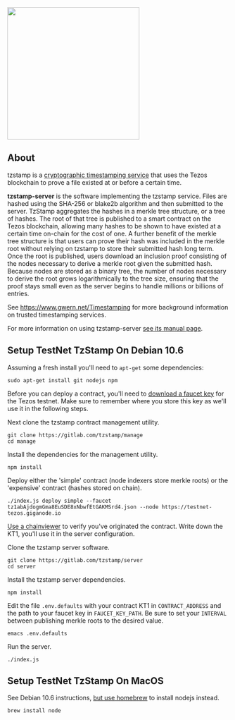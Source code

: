 <img src="https://tzstamp.io/workmark-small.png" width="300px" />

## About

tzstamp is a [cryptographic timestamping service](https://www.gwern.net/Timestamping)
that uses the Tezos blockchain to prove a file existed at or before a certain time.

**tzstamp-server** is the software implementing the tzstamp service. Files are
hashed using the SHA-256 or blake2b algorithm and then submitted to the server.
TzStamp aggregates the hashes in a merkle tree structure, or a tree of hashes.
The root of that tree is published to a smart contract on the Tezos blockchain,
allowing many hashes to be shown to have existed at a certain time on-chain for
the cost of one. A further benefit of the merkle tree structure is that users
can prove their hash was included in the merkle root without relying on tzstamp
to store their submitted hash long term. Once the root is published, users download an
inclusion proof consisting of the nodes necessary to derive a merkle root given
the submitted hash. Because nodes are stored as a binary tree, the number of
nodes necessary to derive the root grows logarithmically to the tree size,
ensuring that the proof stays small even as the server begins to handle millions
or billions of entries.

See https://www.gwern.net/Timestamping for more background information on
trusted timestamping services.

For more information on using tzstamp-server [see its manual page](https://gitlab.com/tzstamp/server/-/blob/main/man/man1/tzstamp-server.md).

## Setup TestNet TzStamp On Debian 10.6

Assuming a fresh install you'll need to `apt-get` some dependencies:

    sudo apt-get install git nodejs npm

Before you can deploy a contract, you'll need to [download a faucet
key](https://faucet.tzalpha.net/) for the Tezos testnet. Make sure to remember
where you store this key as we'll use it in the following steps.

Next clone the tzstamp contract management utility.

    git clone https://gitlab.com/tzstamp/manage
    cd manage

Install the dependencies for the management utility.

    npm install

Deploy either the 'simple' contract (node indexers store merkle roots) or the
'expensive' contract (hashes stored on chain).

    ./index.js deploy simple --faucet tz1abAjdogmGma8EuSDE8xNbwfEtGAKMSrd4.json --node https://testnet-tezos.giganode.io

[Use a chainviewer](https://better-call.dev/) to verify you've originated the
contract. Write down the KT1, you'll use it in the server configuration.

Clone the tzstamp server software.

    git clone https://gitlab.com/tzstamp/server
    cd server

Install the tzstamp server dependencies.

    npm install

Edit the file `.env.defaults` with your contract KT1 in `CONTRACT_ADDRESS` and
the path to your faucet key in `FAUCET_KEY_PATH`. Be sure to set your `INTERVAL`
between publishing merkle roots to the desired value.

    emacs .env.defaults

Run the server.

    ./index.js

## Setup TestNet TzStamp On MacOS

See Debian 10.6 instructions, [but use homebrew](https://brew.sh/) to install nodejs instead.

    brew install node
